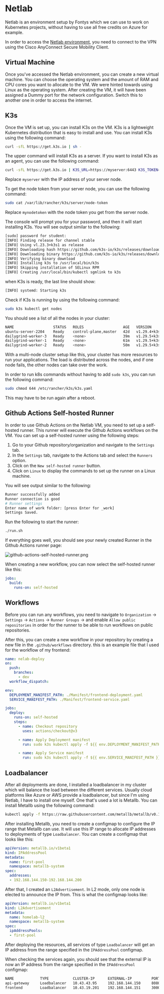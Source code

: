 # Netlab

Netlab is an environment setup by Fontys which we can use to work on Kubernetes projects, without having to use all free credits on Azure for example.

In order to access the [Netlab environment](https://vcenter.netlab.fhict.nl/), you need to connect to the VPN using the Cisco AnyConnect Secure Mobility Client.

## Virtual Machine

Once you've accessed the Netlab environment, you can create a new virtual machine. You can choose the operating system and the amount of RAM and CPU cores you want to allocate to the VM. We were hinted towards using Linux as the operating system. After creating the VM, it will have been assigned a Dummy port for the network configuration. Switch this to another one in order to access the internet.

## K3s

Once the VM is set up, you can install K3s on the VM. K3s is a lightweight Kubernetes distribution that is easy to install and use. You can install K3s using the following command:

```bash
curl -sfL https://get.k3s.io | sh -
```

The upper command will install K3s as a server. If you want to install K3s as an agent, you can use the following command:

```bash
curl -sfL https://get.k3s.io | K3S_URL=https://myserver:6443 K3S_TOKEN=mynodetoken sh -
```

Replace `myserver` with the IP address of your server node.

To get the node token from your server node, you can use the following command:

```bash
sudo cat /var/lib/rancher/k3s/server/node-token
```

Replace `mynodetoken` with the node token you get from the server node.

The console will prompt you for your password, and then it will start installing K3s. You will see output similar to the following:

```bash
[sudo] password for student:
[INFO] Finding release for channel stable
[INFO] Using vl.23.3+k3s1 as release
[INFO] Downloading hash https://github.com/k3s-io/k3s/releases/download/v1.23.3+k3s1/sha256sum-amd6
[INFO] Downloading binary https://github.com/k3s-io/k3s/releases/download/v1.23.3+k3s1/k3s
[INFO] Verifying binary download
[INFO] Installing k3s to /usr/local/bin/k3s
[INFO] Skipping installation of SELinux RPM
[INFO] Creating /usr/local/bin/kubectl sgmlink to k3s
```

when K3s is ready, the last line should show:

```bash
[INFO] systemd: Starting k3s
```

Check if K3s is running by using the following command:

```bash
sudo k3s kubectl get nodes
```

You should see a list of all the nodes in your cluster:

```bash
NAME                  STATUS   ROLES                  AGE   VERSION
ubuntu-server-2204    Ready    control-plane,master   42d   v1.29.4+k3s1
dailygrind-worker-3   Ready    <none>                 39m   v1.29.5+k3s1
dailygrind-worker-1   Ready    <none>                 61m   v1.29.5+k3s1
dailygrind-worker-2   Ready    <none>                 50m   v1.29.5+k3s1
```

With a multi-node cluster setup like this, your cluster has more resources to run your applications. The load is distributed across the nodes, and if one node fails, the other nodes can take over the work.

In order to run k8s commands without having to add `sudo k3s`, you can run the following command:

```bash
sudo chmod 644 /etc/rancher/k3s/k3s.yaml
```

This may have to be run again after a reboot.

## Github Actions Self-hosted Runner

In order to use Github Actions on the Netlab VM, you need to set up a self-hosted runner. This runner will execute the Github Actions workflows on the VM. You can set up a self-hosted runner using the following steps:

1. Go to your Github repository/organization and navigate to the `Settings` tab.
2. In the `Settings` tab, navigate to the Actions tab and select the `Runners` option.
3. Click on the `New self-hosted runner` button.
4. Click on `Linux` to display the commands to set up the runner on a Linux machine.

You will see output similar to the following:
```bash
Runner successfully added
Runner connection is good
# Runner settings
Enter name of work folder: [press Enter for _work]
Settings Saved.
```

Run the following to start the runner:

```bash
./run.sh
```

If everything goes well, you should see your newly created Runner in the Github Actions runner page:

![github-actions-self-hosted-runner.png](github-actions-self-hosted-runner.png)

When creating a new workflow, you can now select the self-hosted runner like this:

```yaml
jobs:
  build:
    runs-on: self-hosted
```

## Workflows

Before you can run any workflows, you need to navigate to `Organization` -> `Settings` -> `Actions` -> `Runner Groups` -> and enable `Allow public repositories` in order for the runner to be able to run workflows on public repositories.

After this, you can create a new workflow in your repository by creating a new file in the `.github/workflows` directory. this is an example file that I used for the workflow of my frontend:

```yaml
name: nelab-deploy
on:
  push:
    branches:
      - dev
  workflow_dispatch:

env:
  DEPLOYMENT_MANIFEST_PATH: ./Manifest/frontend-deployment.yaml
  SERVICE_MANIFEST_PATH: ./Manifest/frontend-service.yaml

jobs:
  deploy:
    runs-on: self-hosted
    steps:
      - name: Checkout repository
        uses: actions/checkout@v3

      - name: Apply Deployment manifest
        run: sudo k3s kubectl apply -f ${{ env.DEPLOYMENT_MANIFEST_PATH }}

      - name: Apply Service manifest
        run: sudo k3s kubectl apply -f ${{ env.SERVICE_MANIFEST_PATH }}
```

## Loadbalancer

After all deployments are done, I installed a loadbalancer in my cluster which will balance the load between the different services. Usually cloud platforms like Azure or AWS provide a loadbalancer, but since I'm using Netlab, I have to install one myself. One that's used a lot is Metallb. You can install Metallb using the following command:

```bash
kubectl apply -f https://raw.githubusercontent.com/metallb/metallb/v0.14.5/config/manifests/metallb-native.yaml
```

After installing Metallb, you need to create a configmap to configure the IP range that Metallb can use. It will use this IP range to allocate IP addresses to deployments of type `Loadbalancer`. You can create a configmap that looks like this:

```yaml
apiVersion: metallb.io/v1beta1
kind: IPAddressPool
metadata:
  name: first-pool
  namespace: metallb-system
spec:
  addresses:
  - 192.168.144.150-192.168.144.200
```

After that, I created an `L2Advertisement`. In L2 mode, only one node is elected to announce the IP from. This is what the configmap looks like:

```yaml
apiVersion: metallb.io/v1beta1
kind: L2Advertisement
metadata:
  name: homelab-l2
  namespace: metallb-system
spec:
  ipAddressPools:
  - first-pool
```

After deploying the resources, all services of type `Loadbalancer` will get an IP address from the range specified in the `IPAddressPool` configmap.

When checking the services again, you should see that the external IP is now an IP address from the range specified in the `IPAddressPool` configmap:

```bash
NAME            TYPE           CLUSTER-IP      EXTERNAL-IP         PORT(S)          AGE
api-gateway     Loadbalancer   10.43.43.95     192.168.144.150     8080:31285/TCP   14d
frontend        Loadbalancer   10.43.19.201    192.168.144.151     3000:32570/TCP   14d
```

